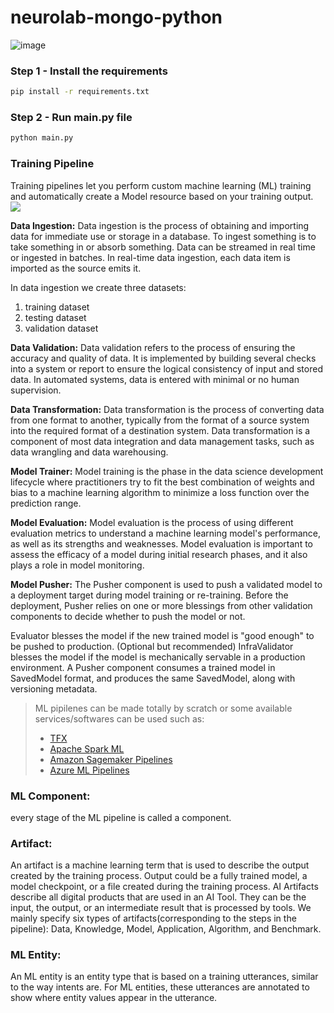 # neurolab-mongo-python

![image](https://user-images.githubusercontent.com/57321948/196933065-4b16c235-f3b9-4391-9cfe-4affcec87c35.png)

### Step 1 - Install the requirements

```bash
pip install -r requirements.txt
```

### Step 2 - Run main.py file

```bash
python main.py
```
### Training Pipeline
Training pipelines let you perform custom machine learning (ML) training and automatically create a Model resource based on your training output.
![](https://camo.githubusercontent.com/b13a2584be17b2bb9c65bdaef725aacb18bb66f109fc62c5595ffeac5bab8345/68747470733a2f2f69696c692e696f2f48424938396c322e706e67)

__Data Ingestion:__
Data ingestion is the process of obtaining and importing data for immediate use or storage in a database. To ingest something is to take something in or absorb something. Data can be streamed in real time or ingested in batches. In real-time data ingestion, each data item is imported as the source emits it.

In data ingestion we create three datasets:

1. training dataset
2. testing dataset
3. validation dataset

__Data Validation:__
Data validation refers to the process of ensuring the accuracy and quality of data. It is implemented by building several checks into a system or report to ensure the logical consistency of input and stored data. In automated systems, data is entered with minimal or no human supervision.

__Data Transformation:__
Data transformation is the process of converting data from one format to another, typically from the format of a source system into the required format of a destination system. Data transformation is a component of most data integration and data management tasks, such as data wrangling and data warehousing.

__Model Trainer:__
Model training is the phase in the data science development lifecycle where practitioners try to fit the best combination of weights and bias to a machine learning algorithm to minimize a loss function over the prediction range.

__Model Evaluation:__
Model evaluation is the process of using different evaluation metrics to understand a machine learning model's performance, as well as its strengths and weaknesses. Model evaluation is important to assess the efficacy of a model during initial research phases, and it also plays a role in model monitoring.

__Model Pusher:__
The Pusher component is used to push a validated model to a deployment target during model training or re-training. Before the deployment, Pusher relies on one or more blessings from other validation components to decide whether to push the model or not.

Evaluator blesses the model if the new trained model is "good enough" to be pushed to production.
(Optional but recommended) InfraValidator blesses the model if the model is mechanically servable in a production environment.
A Pusher component consumes a trained model in SavedModel format, and produces the same SavedModel, along with versioning metadata.

> ML pipilenes can be made totally by scratch or some available services/softwares can be used such as:
>* [TFX](https://www.tensorflow.org/tfx)
>* [Apache Spark ML](https://spark.apache.org/docs/1.6.1/ml-guide.html)
>* [Amazon Sagemaker Pipelines](https://aws.amazon.com/sagemaker/pipelines/?tag=mochaglobal20-20)
>* [Azure ML Pipelines](https://learn.microsoft.com/en-us/azure/machine-learning/concept-ml-pipelines)

### ML Component:
every stage of the ML pipeline is called a component.

### Artifact:
An artifact is a machine learning term that is used to describe the output created by the training process. Output could be a fully trained model, a model checkpoint, or a file created during the training process. AI Artifacts describe all digital products that are used in an AI Tool. They can be the input, the output, or an intermediate result that is processed by tools. We mainly specify six types of artifacts(corresponding to the steps in the pipeline): Data, Knowledge, Model, Application, Algorithm, and Benchmark.

### ML Entity:
An ML entity is an entity type that is based on a training utterances, similar to the way intents are. For ML entities, these utterances are annotated to show where entity values appear in the utterance.